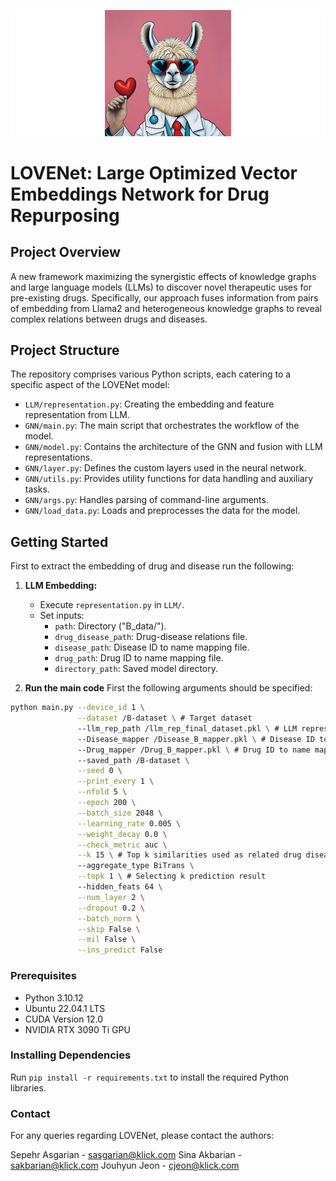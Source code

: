 ![LOVENet (3)](images/LOVENet.png)


# LOVENet: Large Optimized Vector Embeddings Network for Drug Repurposing

## Project Overview
A new framework maximizing the synergistic effects of knowledge graphs and large language models (LLMs) to discover novel therapeutic uses for pre-existing drugs. Specifically, our approach fuses information from pairs of embedding from Llama2 and heterogeneous knowledge graphs to reveal complex relations between drugs and diseases. 

## Project Structure
The repository comprises various Python scripts, each catering to a specific aspect of the LOVENet model:

- `LLM/representation.py`: Creating the embedding and feature representation from LLM.
- `GNN/main.py`: The main script that orchestrates the workflow of the model.
- `GNN/model.py`: Contains the architecture of the GNN and fusion with LLM representations.
- `GNN/layer.py`: Defines the custom layers used in the neural network.
- `GNN/utils.py`: Provides utility functions for data handling and auxiliary tasks.
- `GNN/args.py`: Handles parsing of command-line arguments.
- `GNN/load_data.py`: Loads and preprocesses the data for the model.

## Getting Started
First to extract the embedding of drug and disease run the following:
1. **LLM Embedding:**
   - Execute `representation.py` in `LLM/`.
   - Set inputs:
     - `path`: Directory ("B_data/").
     - `drug_disease_path`: Drug-disease relations file.
     - `disease_path`: Disease ID to name mapping file.
     - `drug_path`: Drug ID to name mapping file.
     - `directory_path`: Saved model directory.
    
2. **Run the main code**
First the following arguments should be specified:

```bash
python main.py --device_id 1 \
               --dataset /B-dataset \ # Target dataset
               --llm_rep_path /llm_rep_final_dataset.pkl \ # LLM representation extracted in step one
               --Disease_mapper /Disease_B_mapper.pkl \ # Disease ID to name mapping file
               --Drug_mapper /Drug_B_mapper.pkl \ # Drug ID to name mapping file
               --saved_path /B-dataset \
               --seed 0 \
               --print_every 1 \
               --nfold 5 \
               --epoch 200 \
               --batch_size 2048 \
               --learning_rate 0.005 \
               --weight_decay 0.0 \
               --check_metric auc \
               --k 15 \ # Top k similarities used as related drug disease
               --aggregate_type BiTrans \
               --topk 1 \ # Selecting k prediction result
               --hidden_feats 64 \
               --num_layer 2 \
               --dropout 0.2 \
               --batch_norm \
               --skip False \
               --mil False \
               --ins_predict False

```


### Prerequisites
- Python 3.10.12
- Ubuntu 22.04.1 LTS
- CUDA Version 12.0
- NVIDIA RTX 3090 Ti GPU

### Installing Dependencies
Run `pip install -r requirements.txt` to install the required Python libraries.



### Contact

For any queries regarding LOVENet, please contact the authors:

Sepehr Asgarian - sasgarian@klick.com
Sina Akbarian - sakbarian@klick.com
Jouhyun Jeon - cjeon@klick.com
